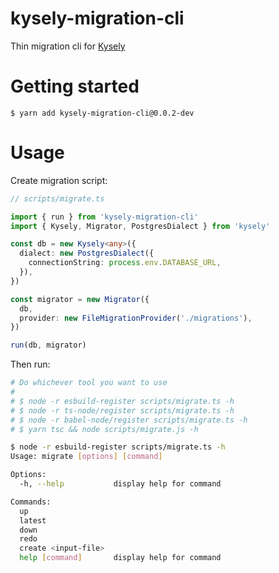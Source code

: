 # kysely-migration-cli

Thin migration cli for [Kysely](https://github.com/koskimas/kysely)

# Getting started

```
$ yarn add kysely-migration-cli@0.0.2-dev
```

# Usage

Create migration script:

```typescript
// scripts/migrate.ts

import { run } from 'kysely-migration-cli'
import { Kysely, Migrator, PostgresDialect } from 'kysely'

const db = new Kysely<any>({
  dialect: new PostgresDialect({
    connectionString: process.env.DATABASE_URL,
  }),
})

const migrator = new Migrator({
  db,
  provider: new FileMigrationProvider('./migrations'),
})

run(db, migrator)
```

Then run:

```bash
# Do whichever tool you want to use
#
# $ node -r esbuild-register scripts/migrate.ts -h
# $ node -r ts-node/register scripts/migrate.ts -h
# $ node -r babel-node/register scripts/migrate.ts -h
# $ yarn tsc && node scripts/migrate.js -h

$ node -r esbuild-register scripts/migrate.ts -h
Usage: migrate [options] [command]

Options:
  -h, --help           display help for command

Commands:
  up
  latest
  down
  redo
  create <input-file>
  help [command]       display help for command

```
